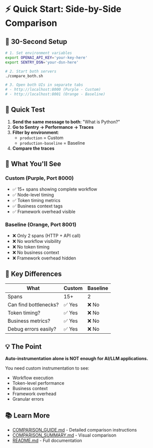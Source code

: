 # ⚡ Quick Start: Side-by-Side Comparison

## 🚀 30-Second Setup

```bash
# 1. Set environment variables
export OPENAI_API_KEY='your-key-here'
export SENTRY_DSN='your-dsn-here'

# 2. Start both servers
./compare_both.sh

# 3. Open both UIs in separate tabs
# - http://localhost:8000 (Purple - Custom)
# - http://localhost:8001 (Orange - Baseline)
```

## 📝 Quick Test

1. **Send the same message to both**: "What is Python?"
2. **Go to Sentry → Performance → Traces**
3. **Filter by environment**:
   - `production` = Custom
   - `production-baseline` = Baseline
4. **Compare the traces**

## 👀 What You'll See

### Custom (Purple, Port 8000)
- ✅ 15+ spans showing complete workflow
- ✅ Node-level timing
- ✅ Token timing metrics
- ✅ Business context tags
- ✅ Framework overhead visible

### Baseline (Orange, Port 8001)
- ❌ Only 2 spans (HTTP + API call)
- ❌ No workflow visibility
- ❌ No token timing
- ❌ No business context
- ❌ Framework overhead hidden

## 🎯 Key Differences

| What | Custom | Baseline |
|------|--------|----------|
| Spans | 15+ | 2 |
| Can find bottlenecks? | ✅ Yes | ❌ No |
| Token timing? | ✅ Yes | ❌ No |
| Business metrics? | ✅ Yes | ❌ No |
| Debug errors easily? | ✅ Yes | ❌ No |

## 💡 The Point

**Auto-instrumentation alone is NOT enough for AI/LLM applications.**

You need custom instrumentation to see:
- Workflow execution
- Token-level performance
- Business context
- Framework overhead
- Granular errors

## 📚 Learn More

- [COMPARISON_GUIDE.md](COMPARISON_GUIDE.md) - Detailed comparison instructions
- [COMPARISON_SUMMARY.md](COMPARISON_SUMMARY.md) - Visual comparison
- [README.md](README.md) - Full documentation


